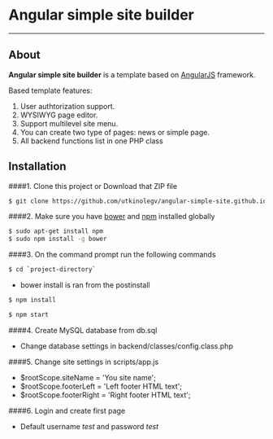 # Angular simple site builder

---

## About

**Angular simple site builder** is a template based on [AngularJS](http://angularjs.org/) framework. 

Based template features:
1. User authtorization support.  
2. WYSIWYG page editor. 
3. Support multilevel site menu. 
4. You can create two type of pages: news or simple page. 
5. All backend functions list in one PHP class 

## Installation
####1. Clone this project or Download that ZIP file

```sh
$ git clone https://github.com/utkinolegv/angular-simple-site.github.io
```

####2.  Make sure you have [bower](http://bower.io/) and [npm](https://www.npmjs.org/) installed globally
 
 
```sh
$ sudo apt-get install npm
$ sudo npm install -g bower
```
####3. On the command prompt run the following commands

```sh
$ cd `project-directory`
```
- bower install is ran from the postinstall
```sh
$ npm install 
```
```sh
$ npm start
```
####4. Create MySQL database from db.sql

- Change database settings in backend/classes/config.class.php

####5. Change site settings in scripts/app.js

- $rootScope.siteName = 'You site name'; 
- $rootScope.footerLeft = 'Left footer HTML text'; 
- $rootScope.footerRight = 'Right footer HTML text';

####6. Login and create first page

- Default username _test_ and password _test_





